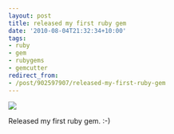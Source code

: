 ```yaml
---
layout: post
title: released my first ruby gem
date: '2010-08-04T21:32:34+10:00'
tags:
- ruby
- gem
- rubygems
- gemcutter
redirect_from:
- /post/902597907/released-my-first-ruby-gem
---
```

 ![](/img/posts/old/tumblr_l6mleacQXa1qb7ot5o1_1280.png)

Released my first ruby gem. :-)

